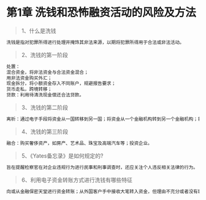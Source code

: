 # 第1章 洗钱和恐怖融资活动的风险及方法

> 1、什么是洗钱
``` bash
洗钱是指对犯罪所得进行处理并掩饰其非法来源，以期将犯罪所得用于合法或非法活动。
```

> 2、洗钱的第一阶段
``` bash
处置：
混合资金，将非法资金与合法资金混合；
用非法资金购买外汇；
现金拆分，将小额资金存入不同账户，规避报告要求；
货币走私，跨境转移；
贷款：利用待清洗现金偿还合法贷款。
```

> 3、洗钱的第二阶段
``` bash
离析：通过电子手段将资金从一国转移到另一国；将资金从一个金融机构转到另一个金融机构；将存入系统的先进转化为金融票据。
```

> 4、洗钱的第三阶段
``` bash
融合：购买奢侈资产，如房产、艺术品、珠宝及高端汽车等；投资企业。
```

> 5、《Yates备忘录》是如何规定的?
``` bash
旨在提醒检察官在对企业违规行为进行民事和刑事调查时，还应关注个人违反相关法律的行为。
```

> 6、利用电子资金转账方式进行洗钱有哪些特征
``` bash
向或从金融保密天堂进行资金转账；从外国客户手中接收大笔转入资金，但理由不充分或者没有理由；与合法生意无明显联系的资金转账。
```